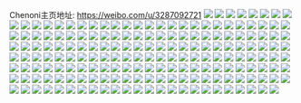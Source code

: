 Chenoni主页地址: https://weibo.com/u/3287092721 
![](https://wx4.sinaimg.cn/mw2000/c3ed0df1gy1h8htfx2na9j20wi1yck3g.jpg) 
![](https://wx4.sinaimg.cn/mw2000/c3ed0df1gy1h6vcujhztbj20wi1yc4gi.jpg) 
![](https://wx4.sinaimg.cn/mw2000/c3ed0df1gy1h6sbne5jvzj235s2dcaiq.jpg) 
![](https://wx4.sinaimg.cn/mw2000/c3ed0df1gy1h69h2p6613j222q2rnqan.jpg) 
![](https://wx4.sinaimg.cn/mw2000/c3ed0df1gy1h69h2r3y0wj22c0340npe.jpg) 
![](https://wx4.sinaimg.cn/mw2000/c3ed0df1gy1h69h2t7hf0j22c0340b2b.jpg) 
![](https://wx4.sinaimg.cn/mw2000/c3ed0df1gy1h69h2v1brwj22c0340u0y.jpg) 
![](https://wx4.sinaimg.cn/mw2000/c3ed0df1gy1h69h2wqw6lj22c0340qv6.jpg) 
![](https://wx4.sinaimg.cn/mw2000/c3ed0df1gy1h69h3g7cwsj20wi1jq79h.jpg) 
![](https://wx4.sinaimg.cn/mw2000/c3ed0df1gy1h69h3i90urj20rs1jkgpx.jpg) 
![](https://wx4.sinaimg.cn/mw2000/c3ed0df1gy1h61geptnmwj22c0340qv6.jpg) 
![](https://wx4.sinaimg.cn/mw2000/c3ed0df1gy1h5sdgrheefj20ir0is3yr.jpg) 
![](https://wx4.sinaimg.cn/mw2000/c3ed0df1gy1h5sdgz7yokj2280280qv6.jpg) 
![](https://wx4.sinaimg.cn/mw2000/c3ed0df1gy1h5kfyud4bdj22c0340hdu.jpg) 
![](https://wx4.sinaimg.cn/mw2000/c3ed0df1gy1h5kfyx9lswj22c0340qv7.jpg) 
![](https://wx4.sinaimg.cn/mw2000/c3ed0df1gy1h5cfzng089j20wi1ycdr7.jpg) 
![](https://wx4.sinaimg.cn/mw2000/c3ed0df1gy1h4q6w9o9cxj22802yo4qr.jpg) 
![](https://wx4.sinaimg.cn/mw2000/c3ed0df1gy1h4q6wcfcnbj22802yob2b.jpg) 
![](https://wx4.sinaimg.cn/mw2000/c3ed0df1gy1h4q6wd4hxxj20wi171tks.jpg) 
![](https://wx4.sinaimg.cn/mw2000/c3ed0df1gy1h4q6w6ooxij21ww2pfaip.jpg) 
![](https://wx4.sinaimg.cn/mw2000/c3ed0df1gy1h4c1ej35gmj22c0340hdu.jpg) 
![](https://wx4.sinaimg.cn/mw2000/c3ed0df1gy1h4auy01v4oj22c0340e83.jpg) 
![](https://wx4.sinaimg.cn/mw2000/c3ed0df1gy1h43ihzj9p0j20u01hcahf.jpg) 
![](https://wx4.sinaimg.cn/mw2000/c3ed0df1gy1h40p3vpt74j22c03404qu.jpg) 
![](https://wx4.sinaimg.cn/mw2000/c3ed0df1gy1h40olbhx0zj22c0340qva.jpg) 
![](https://wx4.sinaimg.cn/mw2000/c3ed0df1gy1h3lja2lngoj20wi1yc1km.jpg) 
![](https://wx4.sinaimg.cn/mw2000/c3ed0df1gy1h2kzh3htlaj20wi1yc7wi.jpg) 
![](https://wx4.sinaimg.cn/mw2000/c3ed0df1gy1h2kzhpspscj22a43401ky.jpg) 
![](https://wx4.sinaimg.cn/mw2000/c3ed0df1gy1h2kzh4mo5aj20u01sxatx.jpg) 
![](https://wx4.sinaimg.cn/mw2000/c3ed0df1gy1h2kzi0n20nj20u01sxkes.jpg) 
![](https://wx4.sinaimg.cn/mw2000/c3ed0df1gy1h2kzhly70vj229l340x6p.jpg) 
![](https://wx4.sinaimg.cn/mw2000/c3ed0df1gy1h2kzho7888j22ah340hdv.jpg) 
![](https://wx4.sinaimg.cn/mw2000/c3ed0df1gy1h2kzhqq1g3j22742747wh.jpg) 
![](https://wx4.sinaimg.cn/mw2000/c3ed0df1gy1h097re8fpwj21tx2hfkjl.jpg) 
![](https://wx4.sinaimg.cn/mw2000/c3ed0df1gy1gzz5n67dsjj22yo2804qt.jpg) 
![](https://wx4.sinaimg.cn/mw2000/c3ed0df1gy1gzyoyy5gv6j22c03407wi.jpg) 
![](https://wx4.sinaimg.cn/mw2000/c3ed0df1gy1gwifxxl88gj229l340u0x.jpg) 
![](https://wx4.sinaimg.cn/mw2000/c3ed0df1gy1gwify29dr3j21d61w0hdt.jpg) 
![](https://wx4.sinaimg.cn/mw2000/c3ed0df1gy1gwifxzfxtsj22ad3401kz.jpg) 
![](https://wx4.sinaimg.cn/mw2000/c3ed0df1gy1gwify14qncj228e340kjm.jpg) 
![](https://wx4.sinaimg.cn/mw2000/c3ed0df1gy1gwify4cuu7j22c0340hdv.jpg) 
![](https://wx4.sinaimg.cn/mw2000/c3ed0df1gy1gwifxwaen4j22au340kjl.jpg) 
![](https://wx4.sinaimg.cn/mw2000/003AsiYxgy1gvdpkze9tej62c03401kz02.jpg) 
![](https://wx4.sinaimg.cn/mw2000/003AsiYxgy1gung2h8warj62ds1sce8202.jpg) 
![](https://wx4.sinaimg.cn/mw2000/003AsiYxgy1gung2jsoihj62c03407wi02.jpg) 
![](https://wx4.sinaimg.cn/mw2000/003AsiYxgy1gung2mrbd0j62c0340x6q02.jpg) 
![](https://wx4.sinaimg.cn/mw2000/003AsiYxgy1gung5e0d3zj60n01dsn2t02.jpg) 
![](https://wx4.sinaimg.cn/mw2000/003AsiYxgy1gung2nr0kuj62c02c04qp02.jpg) 
![](https://wx4.sinaimg.cn/mw2000/003AsiYxgy1guiyl1yx1bj60n007adgd02.jpg) 
![](https://wx4.sinaimg.cn/mw2000/003AsiYxgy1gu5w7r17hij62c0340x6q02.jpg) 
![](https://wx4.sinaimg.cn/mw2000/003AsiYxgy1gu5w7tkmz4j61sc2ds4qr02.jpg) 
![](https://wx4.sinaimg.cn/mw2000/003AsiYxgy1gu5w7oxeejj62ds1sc4qr02.jpg) 
![](https://wx4.sinaimg.cn/mw2000/003AsiYxgy1gu5w7k92pzj61sc2ds4qr02.jpg) 
![](https://wx4.sinaimg.cn/mw2000/c3ed0df1gy1gtc2v8xh2uj20j50htabx.jpg) 
![](https://wx4.sinaimg.cn/mw2000/003AsiYxgy1gtc2v9k8p8j60u00u0q4g02.jpg) 
![](https://wx4.sinaimg.cn/mw2000/c3ed0df1gy1gsz1opzvzsj203e03daa5.jpg) 
![](https://wx4.sinaimg.cn/mw2000/c3ed0df1gy1gsr7o67m2zj21sc2dse83.jpg) 
![](https://wx4.sinaimg.cn/mw2000/c3ed0df1gy1gsdywupdekj22c02c07wh.jpg) 
![](https://wx4.sinaimg.cn/mw2000/003AsiYxgy1gsajw249n3j624z2unnpd02.jpg) 
![](https://wx4.sinaimg.cn/mw2000/c3ed0df1gy1gsajw5140qj22c0340e81.jpg) 
![](https://wx4.sinaimg.cn/mw2000/c3ed0df1gy1grenotizmuj22c02c01kx.jpg) 
![](https://wx4.sinaimg.cn/mw2000/c3ed0df1gy1gqrl584i9zj22c0340x6p.jpg) 
![](https://wx4.sinaimg.cn/mw2000/c3ed0df1gy1gqrl51b3e9j227c2xsqv5.jpg) 
![](https://wx4.sinaimg.cn/mw2000/c3ed0df1gy1gqi0l4bae6j20jp178dnh.jpg) 
![](https://wx4.sinaimg.cn/mw2000/c3ed0df1gy1gq4dinnydqj22c02c07wh.jpg) 
![](https://wx4.sinaimg.cn/mw2000/c3ed0df1gy1gq357vc6jfj20ju0i8jv6.jpg) 
![](https://wx4.sinaimg.cn/mw2000/c3ed0df1gy1gpv8avtvgjj20tt166ahz.jpg) 
![](https://wx4.sinaimg.cn/mw2000/c3ed0df1gy1gppcos2a95j22c0340b2a.jpg) 
![](https://wx4.sinaimg.cn/mw2000/c3ed0df1gy1gpk7znt5xwj22c03404qq.jpg) 
![](https://wx4.sinaimg.cn/mw2000/c3ed0df1gy1gpez6fs3arj22c03401kz.jpg) 
![](https://wx4.sinaimg.cn/mw2000/c3ed0df1gy1gpa69y66cjj22vg25lx6q.jpg) 
![](https://wx4.sinaimg.cn/mw2000/c3ed0df1gy1gpa6amkce6j20n01dskjo.jpg) 
![](https://wx4.sinaimg.cn/mw2000/c3ed0df1gy1gp8rjjwruej22c0340npd.jpg) 
![](https://wx4.sinaimg.cn/mw2000/c3ed0df1gy1gocthi3co7j20n00dn0vb.jpg) 
![](https://wx4.sinaimg.cn/mw2000/c3ed0df1gy1gmta07g6ymj20u01ew79a.jpg) 
![](https://wx4.sinaimg.cn/mw2000/c3ed0df1gy1gj8unv1595j22c02c04qp.jpg) 
![](https://wx4.sinaimg.cn/mw2000/c3ed0df1gy1ghijodkkcxj21he1hdb29.jpg) 
![](https://wx4.sinaimg.cn/mw2000/c3ed0df1gy1ghah97l527j21kv16oqqf.jpg) 
![](https://wx4.sinaimg.cn/mw2000/c3ed0df1gy1ghah96ej04j21kw1kwb29.jpg) 
![](https://wx4.sinaimg.cn/mw2000/c3ed0df1gy1gh0kjlfjf4j20n01ds7wk.jpg) 
![](https://wx4.sinaimg.cn/mw2000/c3ed0df1gy1gflzskyoxxj221i2q1x6s.jpg) 
![](https://wx4.sinaimg.cn/mw2000/c3ed0df1gy1geubexh9lyj20n01dsnk8.jpg) 
![](https://wx4.sinaimg.cn/mw2000/c3ed0df1gy1geadwzlbizj22ds1scnpj.jpg) 
![](https://wx4.sinaimg.cn/mw2000/c3ed0df1gy1geadx1x8haj21401hctk5.jpg) 
![](https://wx4.sinaimg.cn/mw2000/c3ed0df1gy1geadx14pagj21401hck3g.jpg) 
![](https://wx4.sinaimg.cn/mw2000/c3ed0df1gy1geadx0jyisj21401hcalq.jpg) 
![](https://wx4.sinaimg.cn/mw2000/c3ed0df1gy1ge3zts5lf2j21kw16o1kx.jpg) 
![](https://wx4.sinaimg.cn/mw2000/c3ed0df1gy1ge3ztt8pivj21sc1scnpd.jpg) 
![](https://wx4.sinaimg.cn/mw2000/c3ed0df1gy1ge3ztue7oej21s91s9qv5.jpg) 
![](https://wx4.sinaimg.cn/mw2000/c3ed0df1gy1ge3zwulbh2j21401hcqen.jpg) 
![](https://wx4.sinaimg.cn/mw2000/c3ed0df1gy1ge3zwvot1bj21401hc14i.jpg) 
![](https://wx4.sinaimg.cn/mw2000/c3ed0df1gy1gb5q48kqpuj21o02801kz.jpg) 
![](https://wx4.sinaimg.cn/mw2000/c3ed0df1gy1gb5q429za2j21o0280hdv.jpg) 
![](https://wx4.sinaimg.cn/mw2000/c3ed0df1gy1gb5q45a3ahj21o02801kz.jpg) 
![](https://wx4.sinaimg.cn/mw2000/c3ed0df1gy1gag8xpwp27j20n01dsqi7.jpg) 
![](https://wx4.sinaimg.cn/mw2000/c3ed0df1gy1ga2xqptfvtj20n01dsqf1.jpg) 
![](https://wx4.sinaimg.cn/mw2000/c3ed0df1gy1ga2xs1g5uhj20n01dsk5n.jpg) 
![](https://wx4.sinaimg.cn/mw2000/c3ed0df1gy1ga21n2isimj213r0tu1fl.jpg) 
![](https://wx4.sinaimg.cn/mw2000/c3ed0df1gy1g9pp4083q6j22c02c0hdu.jpg) 
![](https://wx4.sinaimg.cn/mw2000/c3ed0df1gy1g9pp42jd3uj22c02c01kz.jpg) 
![](https://wx4.sinaimg.cn/mw2000/c3ed0df1gy1g7r4gv2nibj20u00u042o.jpg) 
![](https://wx4.sinaimg.cn/mw2000/c3ed0df1gy1g7b12c3kc5j22bq1qs7wj.jpg) 
![](https://wx4.sinaimg.cn/mw2000/c3ed0df1gy1g7ayrn0es1j20n01dsagf.jpg) 
![](https://wx4.sinaimg.cn/mw2000/c3ed0df1gy1g7auvmeh77j21sc2dse83.jpg) 
![](https://wx4.sinaimg.cn/mw2000/c3ed0df1gy1g6mn8jbc95j22c02c0kjm.jpg) 
![](https://wx4.sinaimg.cn/mw2000/c3ed0df1gy1g6mn8l4pdcj22c02c07wi.jpg) 
![](https://wx4.sinaimg.cn/mw2000/c3ed0df1gy1g6hruwvd8nj20n01ds7lp.jpg) 
![](https://wx4.sinaimg.cn/mw2000/c3ed0df1gy1g6hru3y18cj20n01ds4qp.jpg) 
![](https://wx4.sinaimg.cn/mw2000/c3ed0df1gy1g5rgtk80ptj22802yob2b.jpg) 
![](https://wx4.sinaimg.cn/mw2000/c3ed0df1gy1g5rgtmagtnj21sc2dse83.jpg) 
![](https://wx4.sinaimg.cn/mw2000/c3ed0df1gy1g5rgtpz9uej22ds1sce83.jpg) 
![](https://wx4.sinaimg.cn/mw2000/c3ed0df1gy1g5rgtsdko0j21cc1sgay3.jpg) 
![](https://wx4.sinaimg.cn/mw2000/c3ed0df1gy1g5rgtrjrlzj22c0340b2a.jpg) 
![](https://wx4.sinaimg.cn/mw2000/c3ed0df1gy1g5rgth8hbbj21yu2mf4qr.jpg) 
![](https://wx4.sinaimg.cn/mw2000/c3ed0df1gy1g5rgtyuqakj22c02c0tzh.jpg) 
![](https://wx4.sinaimg.cn/mw2000/c3ed0df1gy1g5rgto0kyzj222l1jyqv6.jpg) 
![](https://wx4.sinaimg.cn/mw2000/c3ed0df1gy1g5rgu14rtcj22ds1scu0x.jpg) 
![](https://wx4.sinaimg.cn/mw2000/c3ed0df1gy1g4pebhcjw9j21bz1c0tnr.jpg) 
![](https://wx4.sinaimg.cn/mw2000/c3ed0df1gy1g4pebg2sp7j21bz1c07od.jpg) 
![](https://wx4.sinaimg.cn/mw2000/c3ed0df1gy1g3jryrljg1j20sg11x7eg.jpg) 
![](https://wx4.sinaimg.cn/mw2000/c3ed0df1gy1g2m0vucikbj22802you0y.jpg) 
![](https://wx4.sinaimg.cn/mw2000/c3ed0df1gy1g2m0vwzsroj226j26ib2a.jpg) 
![](https://wx4.sinaimg.cn/mw2000/c3ed0df1gy1g2m13wijkjj22o82o8qv5.jpg) 
![](https://wx4.sinaimg.cn/mw2000/c3ed0df1gy1g2m0wk7n1wj21sc1scx6p.jpg) 
![](https://wx4.sinaimg.cn/mw2000/c3ed0df1gy1g2m0vowx1jj226j26ie83.jpg) 
![](https://wx4.sinaimg.cn/mw2000/c3ed0df1gy1g2m0vsnxpnj22c02bz1kz.jpg) 
![](https://wx4.sinaimg.cn/mw2000/c3ed0df1gy1g2m0w2b371j21sc1sc4qq.jpg) 
![](https://wx4.sinaimg.cn/mw2000/c3ed0df1gy1g2m19byudlj21sc1scx6q.jpg) 
![](https://wx4.sinaimg.cn/mw2000/c3ed0df1gy1g2m16n9boej20u01hcti4.jpg) 
![](https://wx4.sinaimg.cn/mw2000/c3ed0df1gy1g2e47tph3bj21i42o8h0e.jpg) 
![](https://wx4.sinaimg.cn/mw2000/c3ed0df1ly1g19m4t7g2hj20n01dsdkj.jpg) 
![](https://wx4.sinaimg.cn/mw2000/c3ed0df1gy1g10exz57ugj22bu2bukjn.jpg) 
![](https://wx4.sinaimg.cn/mw2000/c3ed0df1gy1g0s5w2tja9j21sc2dskjl.jpg) 
![](https://wx4.sinaimg.cn/mw2000/c3ed0df1gy1g06jkg0w59j227v1o01ky.jpg) 
![](https://wx4.sinaimg.cn/mw2000/c3ed0df1gy1g06jke55woj22c02c0kjl.jpg) 
![](https://wx4.sinaimg.cn/mw2000/c3ed0df1gy1g06jkhhxa2j227v1o04qq.jpg) 
![](https://wx4.sinaimg.cn/mw2000/c3ed0df1gy1g06joa4uhqj227v1o04qp.jpg) 
![](https://wx4.sinaimg.cn/mw2000/c3ed0df1gy1g06jo9as2xj20n00heq6v.jpg) 
![](https://wx4.sinaimg.cn/mw2000/c3ed0df1gy1g06job6iyqj22801o0e81.jpg) 
![](https://wx4.sinaimg.cn/mw2000/c3ed0df1gy1fzgwx0ast3j22801o04qp.jpg) 
![](https://wx4.sinaimg.cn/mw2000/c3ed0df1gy1fzgwx7ehzpj22801o07wi.jpg) 
![](https://wx4.sinaimg.cn/mw2000/c3ed0df1gy1fzgwuczhjpj22c0340qv5.jpg) 
![](https://wx4.sinaimg.cn/mw2000/c3ed0df1gy1fzgwwxm5g7j22c0340e82.jpg) 
![](https://wx4.sinaimg.cn/mw2000/c3ed0df1gy1fz2yl8un94j22801o0e81.jpg) 
![](https://wx4.sinaimg.cn/mw2000/c3ed0df1gy1fz2yllvvq8j21f21f2e81.jpg) 
![](https://wx4.sinaimg.cn/mw2000/c3ed0df1gy1fz2ylewkq6j22801o0b29.jpg) 
![](https://wx4.sinaimg.cn/mw2000/c3ed0df1gy1fz2ylckxoqj22801o0hdt.jpg) 
![](https://wx4.sinaimg.cn/mw2000/c3ed0df1gy1fz2ylhf31aj22801o0u0x.jpg) 
![](https://wx4.sinaimg.cn/mw2000/c3ed0df1gy1fz2yljvtxkj22801o0hdt.jpg) 
![](https://wx4.sinaimg.cn/mw2000/c3ed0df1gy1fxjasmpn9nj22c02c0hdu.jpg) 
![](https://wx4.sinaimg.cn/mw2000/c3ed0df1gy1fxjasrawwqj22801o0x6p.jpg) 
![](https://wx4.sinaimg.cn/mw2000/c3ed0df1gy1fxjasogfgwj21cp1sxb29.jpg) 
![](https://wx4.sinaimg.cn/mw2000/c3ed0df1gy1fxjasyx70sj21o0280hdt.jpg) 
![](https://wx4.sinaimg.cn/mw2000/c3ed0df1gy1fxjaskn5vjj21kl140e81.jpg) 
![](https://wx4.sinaimg.cn/mw2000/c3ed0df1gy1fxjasqay2rj22m817jhdu.jpg) 
![](https://wx4.sinaimg.cn/mw2000/c3ed0df1gy1fwo7n9rg3gj22801o07wj.jpg) 
![](https://wx4.sinaimg.cn/mw2000/c3ed0df1gy1fwo7n3w4k4j21o0280e83.jpg) 
![](https://wx4.sinaimg.cn/mw2000/c3ed0df1gy1fwo7nbjyvbj22801o0hdu.jpg) 
![](https://wx4.sinaimg.cn/mw2000/c3ed0df1gy1fwo7n5uf2vj22801o0x6q.jpg) 
![](https://wx4.sinaimg.cn/mw2000/c3ed0df1gy1fwo7n1v86kj22801o01kz.jpg) 
![](https://wx4.sinaimg.cn/mw2000/c3ed0df1gy1fwo7n7ymc4j22801o0u0y.jpg) 
![](https://wx4.sinaimg.cn/mw2000/c3ed0df1gy1fw2bfb3kb3j22801o0nmw.jpg) 
![](https://wx4.sinaimg.cn/mw2000/c3ed0df1gy1fw2bfbrjwdj21o0280e81.jpg) 
![](https://wx4.sinaimg.cn/mw2000/c3ed0df1gy1fw2bfcb79vj21o0280not.jpg) 
![](https://wx4.sinaimg.cn/mw2000/c3ed0df1gy1fw2bfd402uj21o02801kx.jpg) 
![](https://wx4.sinaimg.cn/mw2000/c3ed0df1gy1fw2bfdpa39j21o0280avg.jpg) 
![](https://wx4.sinaimg.cn/mw2000/c3ed0df1gy1fw2bfedyqzj21o0280h98.jpg) 
![](https://wx4.sinaimg.cn/mw2000/c3ed0df1gy1fw25b8vccoj21sg2dsb29.jpg) 
![](https://wx4.sinaimg.cn/mw2000/c3ed0df1gy1fw25b4wrnhj21401hcn3e.jpg) 
![](https://wx4.sinaimg.cn/mw2000/c3ed0df1gy1fvbgotbdywj21sg2dskjp.jpg) 
![](https://wx4.sinaimg.cn/mw2000/c3ed0df1gy1fvbgorihlej21sg2dsb29.jpg) 
![](https://wx4.sinaimg.cn/mw2000/c3ed0df1gy1fthiv7a9i8j21o01o0e0n.jpg) 
![](https://wx4.sinaimg.cn/mw2000/c3ed0df1gy1fthiv6dzdej21nd1nd4qp.jpg) 
![](https://wx4.sinaimg.cn/mw2000/c3ed0df1gy1fthiv8gtp4j22c02c0e81.jpg) 
![](https://wx4.sinaimg.cn/mw2000/c3ed0df1gy1fthiv9wbk3j21o01o0npd.jpg) 
![](https://wx4.sinaimg.cn/mw2000/c3ed0df1gy1fthivbj71ij22c02sn7wi.jpg) 
![](https://wx4.sinaimg.cn/mw2000/c3ed0df1gy1fthivdbg04j21o0280e82.jpg) 
![](https://wx4.sinaimg.cn/mw2000/c3ed0df1gy1ftd9sh3au8j20qq0qo449.jpg) 
![](https://wx4.sinaimg.cn/mw2000/c3ed0df1gy1ftd9smnnkaj20v80io0y1.jpg) 
![](https://wx4.sinaimg.cn/mw2000/c3ed0df1gy1fst50hppm8j21s61s6e81.jpg) 
![](https://wx4.sinaimg.cn/mw2000/c3ed0df1gy1fst50jwijcj22ds1sgkjl.jpg) 
![](https://wx4.sinaimg.cn/mw2000/c3ed0df1gy1fst50kp2kfj213d14nhad.jpg) 
